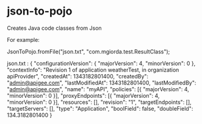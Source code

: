 json-to-pojo
============

Creates Java code classes from Json


For example:

JsonToPojo.fromFile("json.txt", "com.mgiorda.test.ResultClass");

json.txt :
{
    "configurationVersion": {
        "majorVersion": 4, 
        "minorVersion": 0
    }, 
    "contextInfo": "Revision 1 of application weatherTest, in organization apiProvider", 
    "createdAt": 1343182801400, 
    "createdBy": "admin@apigee.com", 
    "lastModifiedAt": 1343182801400, 
    "lastModifiedBy": "admin@apigee.com", 
    "name": "myAPI", 
    "policies": [{
        "majorVersion": 4, 
        "minorVersion": 0
    }], 
    "proxyEndpoints": [{
        "majorVersion": 4, 
        "minorVersion": 0
    }], 
    "resources": [], 
    "revision": "1", 
    "targetEndpoints": [], 
    "targetServers": [], 
    "type": "Application",
    "boolField": false,
    "doubleField": 134.3182801400
}
